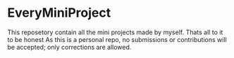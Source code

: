 # EveryMiniProject
This reposetory contain all the mini projects made by myself. Thats all to it to be honest
As this is a personal repo, no submissions or contributions will be accepted; only corrections are allowed.
